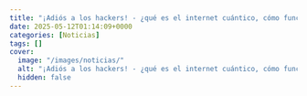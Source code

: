 ```yaml
---
title: "¡Adiós a los hackers! - ¿qué es el internet cuántico, cómo funciona y por qué es imposible de hackear?"
date: 2025-05-12T01:14:09+0000
categories: [Noticias]
tags: []
cover:
  image: "/images/noticias/"
  alt: "¡Adiós a los hackers! - ¿qué es el internet cuántico, cómo funciona y por qué es imposible de hackear?"
  hidden: false
---
```



